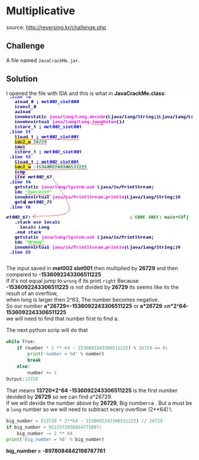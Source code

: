 # Multiplicative
source: http://reversing.kr/challenge.php

## Challenge
A file named `JavaCrackMe.jar`.

## Solution
I opened the file with IDA and this is what in __JavaCrackMe.class__:\
![](JavaCrackMe_class.png)

The input saved in __met002 slot001__ then multiplied by __26729__ and then compared to **-1536092243306511225**\
If it's not equal jump to `wrong` if its print `right`
Because **-1536092243306511225** is not divided by __26729__ its seems like its the result of an overflow,\
when long is larger then 2^63, The number becomes negative.\
So our number __a*26729=-1536092243306511225__ or __a*26729__ __=n*2^64-1536092243306511225__ \
we will need to find that number first to find a.

The next python scrip will do that
```python
while True:
    if (number * 2 ** 64 - 1536092243306511225) % 26729 == 0:
        print('number = %d' % number)
        break
    else:
        number += 1
Output:13720
```

That means __13720*2^64 -1536092243306511225__ is the first number devided by __26729__ so we can find a*26729.\
If we will devide the number above by __26729__, Big number=a .
But a must be a `long` number so we will need to subtract ecery overflow (2**64):\
```python
big_number = (13720 * 2**64 - 1536092243306511225) // 26729
if big_number > 9223372036854775807:
    big_number -= 2 ** 64
print('big_number = %d' % big_number)
```

__big_number = -8978084842198767761__ 

